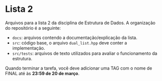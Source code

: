 # Lista 2
Arquivos para a lista 2 da disciplina de Estrutura de Dados. A organização do repositório é a seguinte:

- `docs`: arquivos contendo a documentação/explicação da lista.
- `src`: código base, o arquivo `dual_list.hpp` deve conter a implementação.
- `src/tests`: arquivos de texto utilizados para avaliar o funcionamento da estrutura.

Quando terminar a tarefa, você deve adicionar uma TAG com o nome de FINAL até às __23:59 de 20 de março__.
